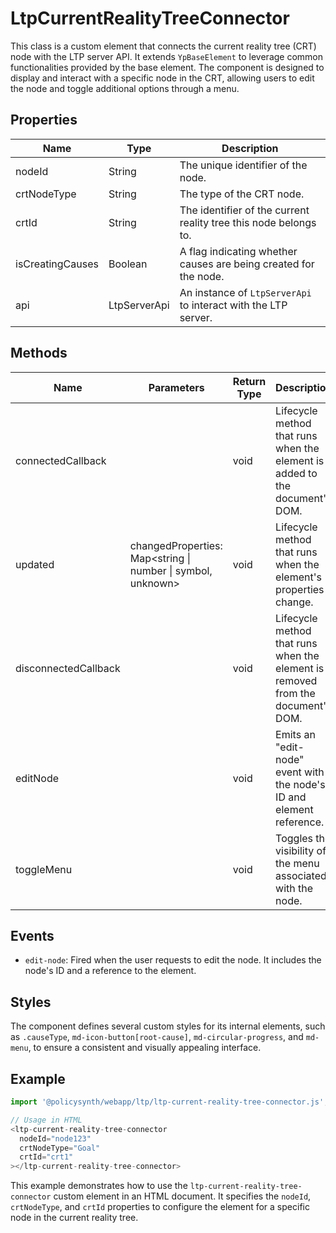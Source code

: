 # LtpCurrentRealityTreeConnector

This class is a custom element that connects the current reality tree (CRT) node with the LTP server API. It extends `YpBaseElement` to leverage common functionalities provided by the base element. The component is designed to display and interact with a specific node in the CRT, allowing users to edit the node and toggle additional options through a menu.

## Properties

| Name          | Type    | Description                                                                 |
|---------------|---------|-----------------------------------------------------------------------------|
| nodeId        | String  | The unique identifier of the node.                                          |
| crtNodeType   | String  | The type of the CRT node.                                                   |
| crtId         | String  | The identifier of the current reality tree this node belongs to.            |
| isCreatingCauses | Boolean | A flag indicating whether causes are being created for the node.            |
| api           | LtpServerApi | An instance of `LtpServerApi` to interact with the LTP server.              |

## Methods

| Name                  | Parameters                                       | Return Type | Description                                                                 |
|-----------------------|--------------------------------------------------|-------------|-----------------------------------------------------------------------------|
| connectedCallback     |                                                  | void        | Lifecycle method that runs when the element is added to the document's DOM. |
| updated               | changedProperties: Map<string \| number \| symbol, unknown> | void        | Lifecycle method that runs when the element's properties change.            |
| disconnectedCallback  |                                                  | void        | Lifecycle method that runs when the element is removed from the document's DOM. |
| editNode              |                                                  | void        | Emits an "edit-node" event with the node's ID and element reference.        |
| toggleMenu            |                                                  | void        | Toggles the visibility of the menu associated with the node.                |

## Events

- `edit-node`: Fired when the user requests to edit the node. It includes the node's ID and a reference to the element.

## Styles

The component defines several custom styles for its internal elements, such as `.causeType`, `md-icon-button[root-cause]`, `md-circular-progress`, and `md-menu`, to ensure a consistent and visually appealing interface.

## Example

```typescript
import '@policysynth/webapp/ltp/ltp-current-reality-tree-connector.js';

// Usage in HTML
<ltp-current-reality-tree-connector
  nodeId="node123"
  crtNodeType="Goal"
  crtId="crt1"
></ltp-current-reality-tree-connector>
```

This example demonstrates how to use the `ltp-current-reality-tree-connector` custom element in an HTML document. It specifies the `nodeId`, `crtNodeType`, and `crtId` properties to configure the element for a specific node in the current reality tree.